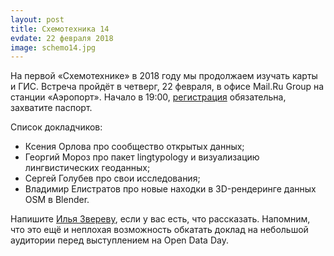 ```yaml
---
layout: post
title: Схемотехника 14
evdate: 22 февраля 2018
image: schemo14.jpg
---
```

На первой «Схемотехнике» в 2018 году мы продолжаем изучать карты и ГИС.
Встреча пройдёт в четверг, 22 февраля, в офисе Mail.Ru Group на станции «Аэропорт».
Начало в 19:00, [регистрация](https://corp.mail.ru/ru/press/events/428/) обязательна, захватите паспорт.

Список докладчиков:

* Ксения Орлова про сообщество открытых данных;
* Георгий Мороз про пакет lingtypology и визуализацию лингвистических геоданных;
* Сергей Голубев про свои исследования;
* Владимир Елистратов про новые находки в 3D-рендеринге данных OSM в Blender.

Напишите [Илья Звереву](mailto:ilya@zverev.info),
если у вас есть, что рассказать. Напомним, что это ещё и неплохая возможность
обкатать доклад на небольшой аудитории перед выступлением на Open Data Day.
